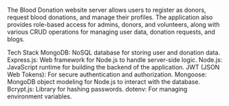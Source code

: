 The Blood Donation website server allows users to register as donors, request blood donations, and manage their profiles. The application also provides role-based access for admins, donors, and volunteers, along with various CRUD operations for managing user data, donation requests, and blogs.

Tech Stack
MongoDB: NoSQL database for storing user and donation data.
Express.js: Web framework for Node.js to handle server-side logic.
Node.js: JavaScript runtime for building the backend of the application.
JWT (JSON Web Tokens): For secure authentication and authorization.
Mongoose: MongoDB object modeling for Node.js to interact with the database.
Bcrypt.js: Library for hashing passwords.
dotenv: For managing environment variables.
